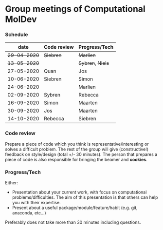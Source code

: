 # Group meetings of Computational MolDev

### Schedule
| date        	                            | Code review 	                                  | Progress/Tech 	|
|-------------------------------------------|-----------------------------------------------------|-----------------|
| ~~29-04-2020~~      	                    | ~~Siebren~~                                             | ~~Marlien~~        	|
| ~~13-05-2020~~ | 	| ~~Sybren~~, ~~Niels~~ |
| 27-05-2020 | Quan	| Jos |
| 10-06-2020 | Siebren	| Simon |
| 24-06-2020 | 	| Marlien |
| 02-09-2020 | Sybren	| Rebecca |
| 16-09-2020 | Simon	| Maarten |
| 30-09-2020 | Jos	| Maarten |
| 14-10-2020 | Rebecca	| Siebren |


### Code review
Prepare a piece of code which you think is representative/interesting or solves a difficult problem.
The rest of the group will give (constructive!) feedback on style/design (total +/- 30 minutes). The 
person that prepares a piece of code is also responsible for bringing the beamer and **cookies**.

### Progress/Tech
Either:
* Presentation about your current work, with focus on computational problems/difficulties. The aim
of this presentation is that others can help you with their expertise.
* Present about a useful package/module/feature/habit (e.g. git, anaconda, etc...)

Preferably does not take more than 30 minutes including questions.
